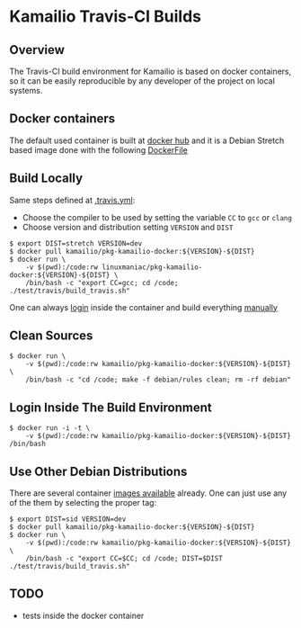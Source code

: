 Kamailio Travis-CI Builds
=========================

Overview
--------

The Travis-CI build environment for Kamailio is based on docker containers,
so it can be easily reproducible by any developer of the project on local
systems.

Docker containers
-----------------

The default used container is built at [docker hub](https://hub.docker.com/r/kamailio/pkg-kamailio-docker/)
and it is a Debian Stretch based image done with the following [DockerFile](https://github.com/kamailio/pkg-kamailio-docker/blob/master/stretch/DockerfileDockerfile)

Build Locally
-------------

Same steps defined at [.travis.yml](https://github.com/kamailio/kamailio/blob/master/.travis.yml):

  * Choose the compiler to be used by setting the variable `CC` to `gcc` or `clang`
  * Choose version and distribution setting `VERSION` and `DIST`

```
$ export DIST=stretch VERSION=dev
$ docker pull kamailio/pkg-kamailio-docker:${VERSION}-${DIST}
$ docker run \
    -v $(pwd):/code:rw linuxmaniac/pkg-kamailio-docker:${VERSION}-${DIST} \
    /bin/bash -c "export CC=gcc; cd /code; ./test/travis/build_travis.sh"
```

One can always [login](./README.md#login-inside-the-build-environment) inside
the container and build everything [manually](http://www.kamailio.org/wiki/install/devel/git#compile_kamailio)

Clean Sources
-------------

```
$ docker run \
    -v $(pwd):/code:rw kamailio/pkg-kamailio-docker:${VERSION}-${DIST} \
    /bin/bash -c "cd /code; make -f debian/rules clean; rm -rf debian"
```

Login Inside The Build Environment
----------------------------------

```
$ docker run -i -t \
    -v $(pwd):/code:rw kamailio/pkg-kamailio-docker:${VERSION}-${DIST} /bin/bash
```

Use Other Debian Distributions
------------------------------

There are several container [images available](https://hub.docker.com/r/kamailio/pkg-kamailio-docker/tags/) already.
One can just use any of the them by selecting the proper tag:

```
$ export DIST=sid VERSION=dev
$ docker pull kamailio/pkg-kamailio-docker:${VERSION}-${DIST}
$ docker run \
    -v $(pwd):/code:rw kamailio/pkg-kamailio-docker:${VERSION}-${DIST} \
    /bin/bash -c "export CC=$CC; cd /code; DIST=$DIST ./test/travis/build_travis.sh"
```


TODO
----

  * tests inside the docker container

